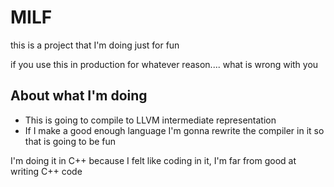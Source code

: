 # MILF

this is a project that I'm doing just for fun

if you use this in production for whatever reason.... what is wrong with you

## About what I'm doing 

- This is going to compile to LLVM intermediate representation
- If I make a good enough language I'm gonna rewrite the compiler in it so that is going to be fun

I'm doing it in C++ because I felt like coding in it, I'm far from good at writing C++ code
